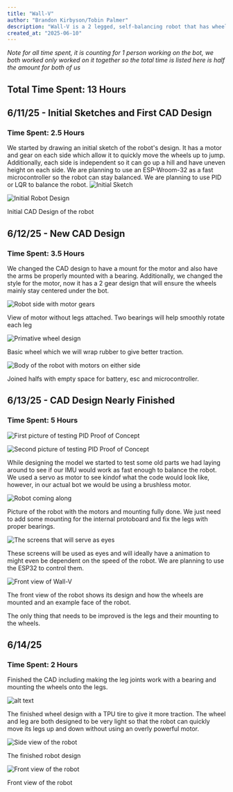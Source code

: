 ```yaml
---
title: "Wall-V"
author: "Brandon Kirbyson/Tobin Palmer"
description: "Wall-V is a 2 legged, self-balancing robot that has wheels and can jump."
created_at: "2025-06-10"
---
```


*Note for all time spent, it is counting for 1 person working on the bot, we both worked only worked on it together so the total time is listed here is half the amount for both of us*

## Total Time Spent: 13 Hours

## 6/11/25 - Initial Sketches and First CAD Design

### Time Spent: 2.5 Hours

We started by drawing an initial sketch of the robot's design. It has a motor and gear on each side which allow it to quickly move the wheels up to jump. Additionally, each side is independent so it can go up a hill and have uneven height on each side. We are planning to use an ESP-Wroom-32 as a fast microcontroller so the robot can stay balanced. We are planning to use PID or LQR to balance the robot.
![Initial Sketch](./imgs/0.png)

![Initial Robot Design](./imgs/1.png)

Initial CAD Design of the robot

## 6/12/25 - New CAD Design

### Time Spent: 3.5 Hours

We changed the CAD design to have a mount for the motor and also have the arms be properly mounted with a bearing. Additionally, we changed the style for the motor, now it has a 2 gear design that will ensure the wheels mainly stay centered under the bot.

![Robot side with motor gears](./imgs/2.png)

View of motor without legs attached. Two bearings will help smoothly rotate each leg

![Primative wheel design](./imgs/3.png)

Basic wheel which we will wrap rubber to give better traction.

![Body of the robot with motors on either side](./imgs/4.png)

Joined halfs with empty space for battery, esc and microcontroller.

## 6/13/25 - CAD Design Nearly Finished

### Time Spent: 5 Hours

![First picture of testing PID Proof of Concept](./imgs/5.png)

![Second picture of testing PID Proof of Concept](./imgs/6.png)

While designing the model we started to test some old parts we had laying around to see if our IMU would work as fast enough to balance the robot. We used a servo as motor to see kindof what the code would look like, however, in our actual bot we would be using a brushless motor.

![Robot coming along](./imgs/7.png)

Picture of the robot with the motors and mounting fully done. We just need to add some mounting for the internal protoboard and fix the legs with proper bearings.

![The screens that will serve as eyes](./imgs/8.png)

These screens will be used as eyes and will ideally have a animation to might even be dependent on the speed of the robot. We are planning to use the ESP32 to control them.

![Front view of Wall-V](./imgs/9.png)

The front view of the robot shows its design and how the wheels are mounted and an example face of the robot.

The only thing that needs to be improved is the legs and their mounting to the wheels.

## 6/14/25

### Time Spent: 2 Hours

Finished the CAD including making the leg joints work with a bearing and mounting the wheels onto the legs.

![alt text](./imgs/10.png)

The finished wheel design with a TPU tire to give it more traction. The wheel and leg are both designed to be very light so that the robot can quickly move its legs up and down without using an overly powerful motor.

![Side view of the robot](./imgs/11.png)

The finished robot design

![Front view of the robot](./imgs/12.png)

Front view of the robot
